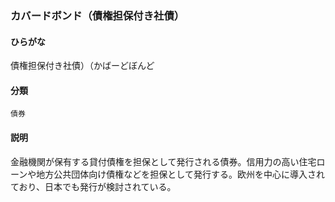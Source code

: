 <div style="display:none;">

## [あ行](securities-terms?id=あ行)
## [か行](securities-terms?id=か行)

</div>

### カバードボンド（債権担保付き社債）

#### ひらがな

債権担保付き社債）（かばーどぼんど

#### 分類

`債券`

#### 説明

金融機関が保有する貸付債権を担保として発行される債券。信用力の高い住宅ローンや地方公共団体向け債権などを担保として発行する。欧州を中心に導入されており、日本でも発行が検討されている。

<div style="display:none;">

## [さ行](securities-terms?id=さ行)
## [た行](securities-terms?id=た行)
## [な行](securities-terms?id=な行)
## [は行](securities-terms?id=は行)
## [ま行](securities-terms?id=ま行)
## [や行](securities-terms?id=や行)
## [ら行](securities-terms?id=ら行)
## [わ行](securities-terms?id=わ行)
## [英数字・記号](securities-terms?id=英数字・記号)

</div>

